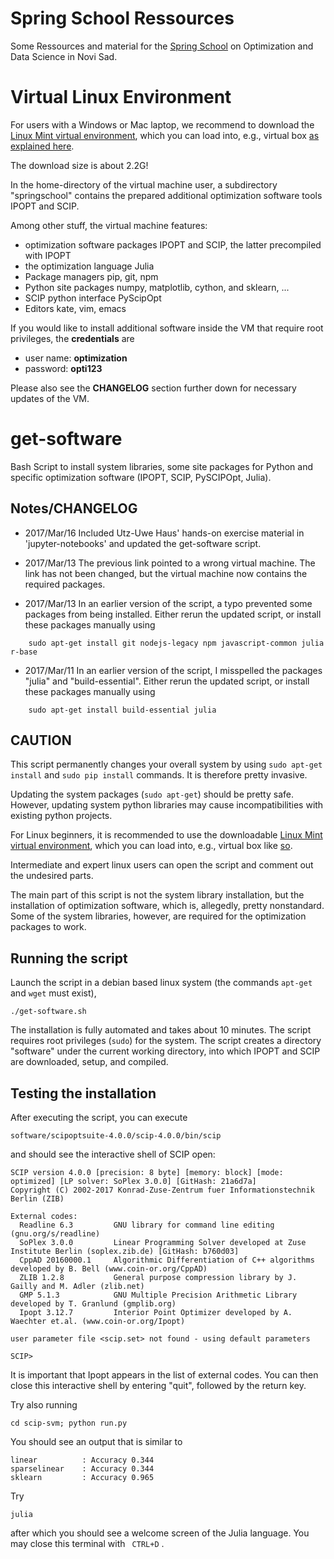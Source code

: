 # Spring School Ressources

Some Ressources and material for the [Spring School](http://optdata-springschool.com/index.php/en/) on Optimization and Data Science in Novi Sad.

# Virtual Linux Environment

For users with a Windows or Mac laptop, we recommend to download the [Linux Mint virtual environment](http://www.zib.de/hendel/download/Linux_Mint_18.1_xfce.ova),
which you can load into, e.g., virtual box [as explained here](https://www.maketecheasier.com/import-export-ova-files-in-virtualbox/).

The download size is about 2.2G!

In the home-directory of the virtual machine user, a subdirectory "springschool" contains
the prepared additional optimization software tools IPOPT and SCIP.

Among other stuff, the virtual machine features:

- optimization software packages IPOPT and SCIP, the latter precompiled with IPOPT
- the optimization language Julia
- Package managers pip, git, npm
- Python site packages numpy, matplotlib, cython, and sklearn, ...
- SCIP python interface PyScipOpt
- Editors kate, vim, emacs

If you would like to install additional software inside the VM that require root privileges, the **credentials** are

- user name: **optimization**
- password: **opti123**

Please also see the **CHANGELOG** section further down for necessary updates of the VM.


# get-software

Bash Script to install system libraries, some site packages for Python
and specific optimization software (IPOPT, SCIP, PySCIPOpt, Julia).

Notes/CHANGELOG
---------------

- 2017/Mar/16 Included Utz-Uwe Haus' hands-on exercise material in 'jupyter-notebooks' and updated the get-software script.

- 2017/Mar/13 The previous link pointed to a wrong virtual machine. The link has not been changed, but the virtual machine now contains the required packages.

- 2017/Mar/13 In an earlier version of the script, a typo prevented some packages from being installed. Either rerun the updated script,
or install these packages manually using
```
    sudo apt-get install git nodejs-legacy npm javascript-common julia r-base
```

- 2017/Mar/11 In an earlier version of the script, I misspelled the packages "julia" and "build-essential". Either rerun the updated script,
or install these packages manually using
```
    sudo apt-get install build-essential julia
```

CAUTION
-------

This script permanently changes your overall system by using `sudo apt-get install` and `sudo pip install` commands.
It is therefore pretty invasive.


Updating the system packages (`sudo apt-get`) should be pretty safe. However, updating system python libraries may cause incompatibilities
with existing python projects.

For Linux beginners, it is recommended to
use the downloadable [Linux Mint virtual environment](http://www.zib.de/hendel/download/Linux_Mint_18.1_xfce.ova),
which you can load into, e.g., virtual box like [so](https://www.maketecheasier.com/import-export-ova-files-in-virtualbox/).


Intermediate and expert linux users can open the script and comment out the undesired parts.

The main part of this script is not the system library installation, but the installation of optimization software, which is,
allegedly, pretty nonstandard. Some of the system libraries, however, are required for the optimization packages to work.


Running the script
------------------

Launch the script in a debian based linux system (the commands `apt-get` and `wget` must exist),

```
./get-software.sh
```

The installation is fully automated and takes about 10 minutes.
The script requires root privileges (`sudo`) for the system.
The script creates a directory "software" under the current working directory,
into which IPOPT and SCIP are downloaded, setup, and compiled.


Testing the installation
------------------------

After executing the script, you can execute
```
software/scipoptsuite-4.0.0/scip-4.0.0/bin/scip
```

and should see the interactive shell of SCIP open:

```
SCIP version 4.0.0 [precision: 8 byte] [memory: block] [mode: optimized] [LP solver: SoPlex 3.0.0] [GitHash: 21a6d7a]
Copyright (C) 2002-2017 Konrad-Zuse-Zentrum fuer Informationstechnik Berlin (ZIB)

External codes:
  Readline 6.3         GNU library for command line editing (gnu.org/s/readline)
  SoPlex 3.0.0         Linear Programming Solver developed at Zuse Institute Berlin (soplex.zib.de) [GitHash: b760d03]
  CppAD 20160000.1     Algorithmic Differentiation of C++ algorithms developed by B. Bell (www.coin-or.org/CppAD)
  ZLIB 1.2.8           General purpose compression library by J. Gailly and M. Adler (zlib.net)
  GMP 5.1.3            GNU Multiple Precision Arithmetic Library developed by T. Granlund (gmplib.org)
  Ipopt 3.12.7         Interior Point Optimizer developed by A. Waechter et.al. (www.coin-or.org/Ipopt)

user parameter file <scip.set> not found - using default parameters

SCIP>
```

It is important that Ipopt appears in the list of external codes.
You can then close this interactive shell by entering "quit", followed by the return key.

Try also running
```
cd scip-svm; python run.py
```
You should see an output that is similar to
```
linear          : Accuracy 0.344
sparselinear    : Accuracy 0.344
sklearn         : Accuracy 0.965
```

Try
```
julia
```
after which you should see a welcome screen of the Julia language. You may close this terminal with ` CTRL+D` .












